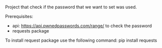 Project that check if the password that we want to set was used.

Prerequisites:
- api: https://api.pwnedpasswords.com/range/ to check the password
- requests package

To install request package use the following command: pip install requests
